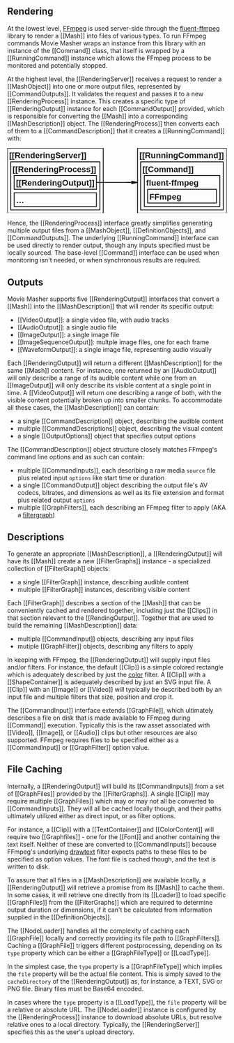 ## Rendering

At the lowest level, [FFmpeg](https://www.ffmpeg.org) is used server-side through the
[fluent-ffmpeg](https://www.npmjs.com/package/fluent-ffmpeg) library to render
a [[Mash]] into files of various types. To run FFmpeg commands Movie Masher wraps an instance from this library with an instance of the [[Command]] class, that itself is wrapped by a [[RunningCommand]] instance which allows the FFmpeg process to be monitored and potentially stopped.

At the highest level, the [[RenderingServer]] receives a request to render a [[MashObject]] into one or more output files, represented by [[CommandOutputs]]. It validates the request and passes it to a new [[RenderingProcess]] instance. This creates a specific type of [[RenderingOutput]] instance for each [[CommandOutput]] provided, which is responsible for converting the [[Mash]] into a corresponding [[MashDescription]] object. The [[RenderingProcess]] then converts each of them to a [[CommandDescription]] that it creates a [[RunningCommand]] with:

<!-- MAGIC:START (COLORSVG:replacements=black&src=svg/ffmpeg-abstraction.svg) -->
<svg width="640" height="190" xmlns="http://www.w3.org/2000/svg" xmlns:xlink="http://www.w3.org/1999/xlink" viewbox="0 0 640 190" class='diagram'>
<path d="M 380.00 0.00 L 640.00 0.00 L 640.00 190.00 L 380.00 190.00 Z M 380.00 0.00" stroke-width="2.50" stroke="currentColor" stroke-linecap="round" stroke-linejoin="round" fill="none"  />
<text x="385.25" y="29.73" font-family="Helvetica" font-size="24.00px" fill="currentColor" opacity="1.00" font-weight="bold" >[[RunningCommand]]</text>
<path d="M 389.00 40.00 L 630.00 40.00 L 630.00 180.00 L 389.00 180.00 Z M 389.00 40.00" stroke-width="2.50" stroke="currentColor" stroke-linecap="round" stroke-linejoin="round" fill="none"  />
<text x="394.25" y="69.73" font-family="Helvetica" font-size="24.00px" fill="currentColor" opacity="1.00" font-weight="bold" >[[Command]]</text>
<path d="M 20.00 80.00 L 260.00 80.00 L 260.00 120.00 L 20.00 120.00 Z M 20.00 80.00" stroke-width="2.50" stroke="currentColor" stroke-linecap="round" stroke-linejoin="round" fill="none"  />
<text x="25.25" y="109.73" font-family="Helvetica" font-size="24.00px" fill="currentColor" opacity="1.00" font-weight="bold" >[[RenderingOutput]]</text>
<path d="M 10.00 40.00 L 270.00 40.00 L 270.00 180.00 L 10.00 180.00 Z M 10.00 40.00" stroke-width="2.50" stroke="currentColor" stroke-linecap="round" stroke-linejoin="round" fill="none"  />
<text x="15.25" y="69.73" font-family="Helvetica" font-size="24.00px" fill="currentColor" opacity="1.00" font-weight="bold" >[[RenderingProcess]]</text>
<path d="M 347.40 100.00 L 363.10 100.00 M 363.10 103.59 L 363.10 96.41 L 380.00 100.00 Z M 363.10 103.59" stroke-width="2.50" stroke="currentColor" stroke-linecap="round" stroke-linejoin="round" fill="currentColor"  />
<path d="M 260.00 100.00 L 380.00 100.00" stroke-width="2.50" stroke="currentColor" stroke-linecap="round" stroke-linejoin="round" fill="none"  />
<path d="M 399.67 80.00 L 620.00 80.00 L 620.00 170.00 L 399.67 170.00 Z M 399.67 80.00" stroke-width="2.50" stroke="currentColor" stroke-linecap="round" stroke-linejoin="round" fill="none"  />
<text x="404.92" y="109.73" font-family="Helvetica" font-size="24.00px" fill="currentColor" opacity="1.00" font-weight="bold" >  fluent-ffmpeg</text>
<path d="M 409.33 120.00 L 610.00 120.00 L 610.00 160.00 L 409.33 160.00 Z M 409.33 120.00" stroke-width="2.50" stroke="currentColor" stroke-linecap="round" stroke-linejoin="round" fill="none"  />
<text x="414.58" y="149.73" font-family="Helvetica" font-size="24.00px" fill="currentColor" opacity="1.00" font-weight="bold" >  FFmpeg</text>
<path d="M 0.10 0.00 L 279.90 0.00 L 279.90 190.00 L 0.10 190.00 Z M 0.10 0.00" stroke-width="2.50" stroke="currentColor" stroke-linecap="round" stroke-linejoin="round" fill="none"  />
<text x="5.35" y="29.73" font-family="Helvetica" font-size="24.00px" fill="currentColor" opacity="1.00" font-weight="bold" >[[RenderingServer]]</text>
<path d="M 20.00 130.00 L 260.00 130.00 L 260.00 170.00 L 20.00 170.00 Z M 20.00 130.00" stroke-width="2.50" stroke="currentColor" stroke-linecap="round" stroke-linejoin="round" fill="none"  />
<text x="25.25" y="159.73" font-family="Helvetica" font-size="24.00px" fill="currentColor" opacity="1.00" font-weight="bold" >…</text>
</svg>
<!-- MAGIC:END -->

Hence, the [[RenderingProcess]] interface greatly simplifies generating
multiple output files from a [[MashObject]], [[DefinitionObjects]], and [[CommandOutputs]]. The underlying [[RunningCommand]] interface can be used directly to render output, though any inputs specified must be locally sourced. The base-level [[Command]] interface can be used when monitoring isn't needed, or when synchronous results are required.

## Outputs

Movie Masher supports five [[RenderingOutput]] interfaces that convert a
[[Mash]] into the [[MashDescription]] that will render its specific output:

- [[VideoOutput]]: a single video file, with audio tracks
- [[AudioOutput]]: a single audio file
- [[ImageOutput]]: a single image file
- [[ImageSequenceOutput]]: multple image files, one for each frame
- [[WaveformOutput]]: a single image file, representing audio visually

Each [[RenderingOutput]] will return a different [[MashDescription]] for the same [[Mash]]
content. For instance, one returned by an [[AudioOutput]] will only describe a range of its audible content while one from an [[ImageOutput]] will only describe its visible content at a single point in time. A [[VideoOutput]] will return one describing a range of both, with the visible content potentially broken up into smaller chunks. To accommodate all these cases, the [[MashDescription]] can contain:

- a single [[CommandDescription]] object, describing the audible content
- multiple [[CommandDescriptions]] object, describing the visual content
- a single [[OutputOptions]] object that specifies output options

The [[CommandDescription]] object structure closely matches FFmpeg's command line options and as such can contain:

- multiple [[CommandInputs]], each describing a raw media `source` file plus related input `options` like start time or duration
- a single [[CommandOutput]] object describing the output file's AV codecs, bitrates, and dimensions as well as its file extension and format plus related output `options`
- multiple [[GraphFilters]], each describing an FFmpeg filter to apply (AKA a [filtergraph](https://ffmpeg.org/ffmpeg-filters.html#Filtergraph-description))

## Descriptions
To generate an appropriate [[MashDescription]], a [[RenderingOutput]] will have its [[Mash]] create a new [[FilterGraphs]] instance - a specialized collection of [[FilterGraph]] objects:

- a single [[FilterGraph]] instance, describing audible content
- multiple [[FilterGraph]] instances, describing visible content

Each [[FilterGraph]] describes a section of the [[Mash]] that can be conveniently
cached and rendered together, including just the [[Clips]] in that section relevant to the [[RendingOutput]].
Together that are used to build the remaining [[MashDescription]] data:

- multiple [[CommandInput]] objects, describing any input files
- mutiple [[GraphFilter]] objects, describing any filters to apply

In keeping with FFmpeg, the [[RenderingOutput]] will supply input files and/or filters. For instance, the default [[Clip]] is a simple colored rectangle which is adequately described by just the [color](https://ffmpeg.org/ffmpeg-filters.html#color)
filter. A [[Clip]] with a [[ShapeContainer]] is adequately described by just an SVG input file. A [[Clip]] with an [[Image]] or [[Video]] will typically be described both by an input file and multiple filters that size, position and crop it. 

The [[CommandInput]] interface extends [[GraphFile]], which ultimately describes a file on disk that is made available to FFmpeg during [[Command]] execution. Typically this is the raw asset associated with [[Video]], [[Image]], or [[Audio]] clips but other resources are also supported. FFmpeg requires files to be specified either as a [[CommandInput]] or [[GraphFilter]] option value.


## File Caching
Internally, a [[RenderingOutput]] will build its [[CommandInputs]] from a set of [[GraphFiles]] provided by the [[FilterGraphs]]. 
A single [[Clip]] may require multiple [[GraphFiles]] which may or may not all be converted to [[CommandInputs]]. They will all be cached locally though, and their paths ultimately utilized either as direct input, or as filter options. 

For instance, a [[Clip]] with a [[TextContainer]] and [[ColorContent]] will require two [[Graphfiles]] - one for the [[Font]] and another containing the text itself. Neither of these
are converted to [[CommandInputs]] because FFmpeg's underlying
[drawtext](https://ffmpeg.org/ffmpeg-filters.html#drawtext)
filter expects paths to these files to be specified as option values. The font file is cached though, and the text is written to disk. 

To assure that all files in a [[MashDescription]] are available locally, a [[RenderingOutput]] will retrieve a promise from its [[Mash]] to cache them. In some cases, it will retrieve one directly from its [[Loader]] to load specific [[GraphFiles]] from the [[FilterGraphs]] which are required to determine output duration or dimensions, if it can't be calculated from information supplied in the [[DefinitionObjects]].

The [[NodeLoader]] handles all the complexity of caching each [[GraphFile]]
locally and correctly providing its file path to [[GraphFilters]].
Caching a [[GraphFile]] triggers different postprocessing, depending on its `type` property
which can be either a [[GraphFileType]] or [[LoadType]].

In the simplest case, the `type` property is a [[GraphFileType]] which implies the `file`
property will be the actual file content. This is simply saved to the `cacheDirectory` of
the [[RenderingOutput]] as, for instance, a TEXT, SVG or PNG file. Binary files must be
Base64 encoded.

In cases where the `type` property is a [[LoadType]], the `file` property will be a
relative or absolute URL. The [[NodeLoader]]
instance is configured by the [[RenderingProcess]] instance to download absolute URLs, but resolve relative ones to a local directory. Typically, the [[RenderingServer]] specifies this as the user's upload directory.
